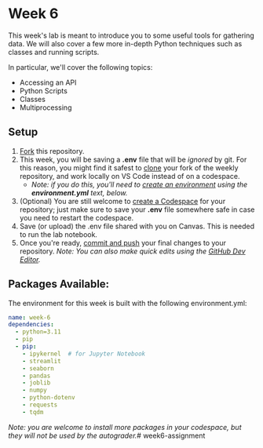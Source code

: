 # Week 6

This week's lab is meant to introduce you to some useful tools for gathering data. We will also cover a few more in-depth Python techniques such as classes and running scripts.

In particular, we'll cover the following topics:

- Accessing an API
- Python Scripts
- Classes
- Multiprocessing

## Setup

1. [Fork](https://docs.github.com/en/pull-requests/collaborating-with-pull-requests/working-with-forks/fork-a-repo#forking-a-repository) this repository.
2. This week, you will be saving a **.env** file that will be *ignored* by git. For this reason, you might find it safest to [clone](https://code.visualstudio.com/docs/sourcecontrol/intro-to-git#_clone-a-repository-locally) your fork of the weekly repository, and work locally on VS Code instead of on a codespace.
   - *Note: if you do this, you'll need to [create an environment](https://docs.conda.io/projects/conda/en/latest/user-guide/tasks/manage-environments.html#creating-an-environment-from-an-environment-yml-file) using the **environment.yml** text, below.*
3. (Optional) You are still welcome to [create a Codespace](https://docs.github.com/en/codespaces/developing-in-a-codespace/creating-a-codespace-for-a-repository#creating-a-codespace-for-a-repository) for your repository; just make sure to save your **.env** file somewhere safe in case you need to restart the codespace.
4. Save (or upload) the .env file shared with you on Canvas. This is needed to run the lab notebook.
5. Once you're ready, [commit and push](https://docs.github.com/en/codespaces/developing-in-a-codespace/using-source-control-in-your-codespace#committing-your-changes) your final changes to your repository. *Note: You can also make quick edits using the [GitHub Dev Editor](https://docs.github.com/en/codespaces/the-githubdev-web-based-editor#opening-the-githubdev-editor).*

## Packages Available:

The environment for this week is built with the following environment.yml:

```yml
name: week-6
dependencies:
  - python=3.11
  - pip
  - pip:
    - ipykernel  # for Jupyter Notebook
    - streamlit
    - seaborn
    - pandas
    - joblib
    - numpy
    - python-dotenv
    - requests
    - tqdm
```

*Note: you are welcome to install more packages in your codespace, but they will not be used by the autograder.*#   w e e k 6 - a s s i g n m e n t  
 